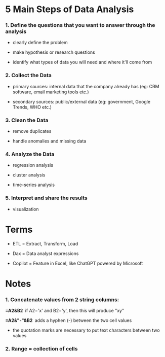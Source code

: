 # 5 Main Steps of Data Analysis

### 1. Define the questions that you want to answer through the analysis

- clearly define the problem

- make hypothesis or research questions

- identify what types of data you will need and where it'll come from

### 2. Collect the Data

- primary sources: internal data that the company already has (eg: CRM software, email marketing tools etc.)

- secondary sources: public/external data (eg: government, Google Trends, WHO etc.)

### 3. Clean the Data

- remove duplicates

- handle anomalies and missing data

### 4. Analyze the Data

- regression analysis

- cluster analysis

- time-series analysis

### 5. Interpret and share the results

- visualization

# Terms

- ETL = Extract, Transform, Load

- Dax = Data analyst expressions

- Copilot = Feature in Excel, like ChatGPT powered by Microsoft

# Notes

### 1. Concatenate values from 2 string columns:

**=A2&B2**` `if A2='x' and B2='y', then this will produce "xy"

**=A2&"-"&B2**` `adds a hyphen (-) between the two cell values

- the quotation marks are necessary to put text characters between two values

### 2. Range = collection of cells
